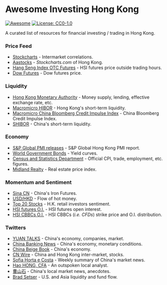 # Awesome Investing Hong Kong

[![Awesome](https://awesome.re/badge.svg)](https://awesome.re) [![License: CC0-1.0](https://img.shields.io/badge/License-CC0%201.0-lightgrey.svg)](http://creativecommons.org/publicdomain/zero/1.0/)

A curated list of resources for financial investing / trading in Hong Kong.

<!-- ### Table of Contents -->

### Price Feed

- [Stockcharts](https://stockcharts.com/h-sc/ui?s=VWO&p=D&b=1&g=1&id=p53775070126) - Intermarket correlations.
- [Aastocks](http://www.aastocks.com/en/default.aspx) - *Stockcharts.com* of Hong Kong.
- [Hang Seng Index OTC Futures](https://www.ig.com/au/indices/markets-indices/hong-kong-hs42) - HSI futures price outside trading hours.
- [Dow Futures](https://www.cnbc.com/pre-markets/) - Dow futures price.

### Liquidity

- [Hong Kong Monetary Authority](http://www.hkma.gov.hk/eng/market-data-and-statistics/monthly-statistical-bulletin/table.shtml) - Money supply, lending, effective exchange rate, etc.
- [Macromicro HIBOR](https://en.macromicro.me/collections/1626/hk-finance-relative/3752/hkd-interest-settlement-rates) - Hong Kong's short-term liquidity.
- [Macromicro China Bloomberg Credit Impulse Index](https://en.macromicro.me/charts/35559/china-credit-impulse-index) - China Bloomberg Credit Impulse Index.
- [SHIBOR](https://www.shibor.org/shibor/shibortrenden/) - China's short-term liquidity.

### Economy

- [S&P Global PMI releases](https://www.pmi.spglobal.com/Public/Release/PressReleases) - S&P Global Hong Kong PMI report.
- [World Government Bonds](http://www.worldgovernmentbonds.com/country/hong-kong/) - Yield curves.
- [Census and Statistics Department](https://www.censtatd.gov.hk/hkstat/quicklink/index.jsp) - Official CPI, trade, employment, etc. figures.
- [Midland Realty](https://www.midland.com.hk/zh-hk/market-insight) - Real estate price index.

### Momentum and Sentiment

- [Sina CN](https://finance.sina.com.cn/futures/quotes/I0.shtml) - China's Iron Futures.
- [USD/HKD](https://www.tradingview.com/symbols/USDHKD/?exchange=FX_IDC) - Flow of hot money.
- [Top 20 Stocks](http://money18.on.cc/eng/info/liveinfo_ten_stock.html) - H.K. retail investors sentiment.
- [HSI futures O.I.](http://www.hkstockradar.com/futurehsinet.htm) - HSI futures open interest.
- [HSI CBBCs O.I.](http://warrants-hk.credit-suisse.com/en/summary/summary_cbbc_band_e.cgi) - HSI CBBCs (*i.e. CFDs*) strike price and O.I. distribution.

### Twitters

- [YUAN TALKS](https://twitter.com/YuanTalks) - China's economy, companies, market.
- [China Banking News](https://twitter.com/CBankingEditor) - China's economy, monetary conditions.
- [China Beige Book](https://twitter.com/ChinaBeigeBook) - China's economy.
- [CN Wire](https://twitter.com/Sino_Market) - China and Hong Kong inter-market, stocks.
- [Sofia Horta e Costa](https://twitter.com/SofiaHCBBG) - Weekly summary of China's market news.
- [Hao HONG, CFA](https://twitter.com/HAOHONG_CFA) - An outspoken local analyst.
- [曹山石](https://twitter.com/caolei1) - China's local market news, anecdotes.
- [Brad Setser](https://twitter.com/Brad_Setser) - U.S. and Asia liquidity and fund flow.
